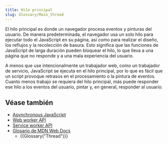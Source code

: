 ```yaml
---
title: Hilo principal
slug: Glossary/Main_thread
---
```


El hilo principal es donde un navegador procesa eventos y pinturas del usuario. De manera predeterminada, el navegador usa un solo hilo para ejecutar todo el JavaScript en su página, así como para realizar el diseño, los reflujos y la recolección de basura. Esto significa que las funciones de JavaScript de larga duración pueden bloquear el hilo, lo que lleva a una página que no responde y a una mala experiencia del usuario.

A menos que use intencionalmente un trabajador web, como un trabajador de servicio, JavaScript se ejecuta en el hilo principal, por lo que es fácil que un script provoque retrasos en el procesamiento o la pintura de eventos. Cuanto menos trabajo se requiera del hilo principal, más puede responder ese hilo a los eventos del usuario, pintar y, en general, responder al usuario.

## Véase también

- [Asynchronous JavaScript](/es/docs/Learn_web_development/Extensions/Async_JS)
- [Web worker API](/es/docs/Web/API/Web_Workers_API)
- [Service worker API](/es/docs/Web/API/Service_Worker_API)
- [Glosario de MDN Web Docs](/es/docs/Glossary)
  - {{Glossary("Thread")}}
